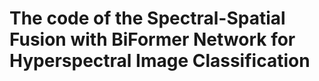 # The code of the Spectral-Spatial Fusion with BiFormer Network for Hyperspectral Image Classification
